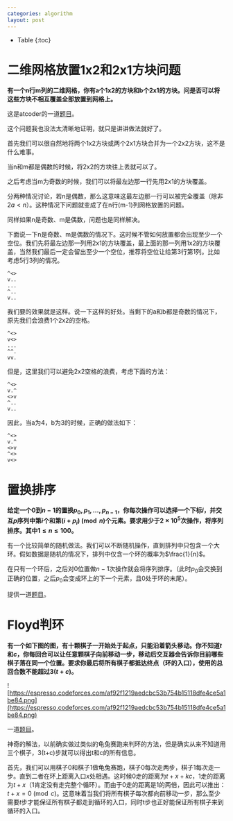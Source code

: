 ```yaml
---
categories: algorithm
layout: post
---
```


- Table
{:toc}

# 二维网格放置1x2和2x1方块问题

**有一个n行m列的二维网格，你有a个1x2的方块和b个2x1的方块。问是否可以将这些方块不相互覆盖全部放置到网格上。**

这是atcoder的一道[题目](https://atcoder.jp/contests/agc021/tasks/agc021_c)。

这个问题我也没法太清晰地证明，就只是讲讲做法就好了。

首先我们可以很自然地将两个1x2方块或两个2x1方块合并为一个2x2方块，这不是什么难事。

当n和m都是偶数的时候，将2x2的方块往上丢就可以了。

之后考虑当m为奇数的时候，我们可以将最左边那一行先用2x1的方块覆盖。

分两种情况讨论，若n是偶数，那么这意味这最左边那一行可以被完全覆盖（除非$2a<n$）。这种情况下问题就变成了在n行(m-1)列网格放置的问题。

同样如果n是奇数、m是偶数，问题也是同样解决。

下面说一下n是奇数、m是偶数的情况下。这时候不管如何放置都会出现至少一个空位。我们先将最左边那一列用2x1的方块覆盖，最上面的那一列用1x2的方块覆盖，当然我们最后一定会留出至少一个空位，推荐将空位让给第3行第1列。比如考虑5行3列的情况。

```
^<>
v..
...
^..
v..
```

我们要的效果就是这样。说一下这样的好处。当剩下的a和b都是奇数的情况下，原先我们会浪费1个2x2的空格。

```
^<>
v<>
...
^^.
vv.
```


但是，这里我们可以避免2x2空格的浪费，考虑下面的方法：

```
^<>
v.^
<>v
^..
v..
```

因此，当a为4，b为3的时候，正确的做法如下：

```
^<>
v.^
<>v
^<>
v<>
```

# 置换排序

**给定一个$0$到$n-1$的置换$p_0,p_1,\ldots,p_{n-1}$，你每次操作可以选择一个下标$i$，并交互$p$序列中第$i$个和第$(i+p_i)\pmod n$个元素。要求用少于$2\times 10^5$次操作，将序列排序。其中$1\leq n\leq 100$。**

有一个比较简单的随机做法。我们可以不断随机操作，直到排列中只包含一个大环。假如数据是随机的情况下，排列中仅含一个环的概率为$\frac{1}{n}$。

在只有一个环后，之后对$0$位置做$n-1$次操作就会将序列排序。（此时$p_0$会交换到正确的位置，之后$p_0$会变成环上的下一个元素，且$0$处于环的末尾）。

提供一道[题目](https://atcoder.jp/contests/arc110/tasks/arc110_f)。

# Floyd判环

**有一个如下图的图，有十颗棋子一开始处于起点，只能沿着箭头移动。你不知道$t$和$c$，你每回合可以让任意颗棋子向前移动一步，移动后交互器会告诉你目前哪些棋子落在同一个位置。要求你最后将所有棋子都抵达终点（环的入口），使用的总回合数不能超过$3(t+c)$。**

![https://espresso.codeforces.com/af92f1219aedcbc53b754b15118dfe4ce5a1be84.png](https://espresso.codeforces.com/af92f1219aedcbc53b754b15118dfe4ce5a1be84.png)

一道[题目](https://codeforces.com/problemset/problem/1137/D)。

神奇的解法，以前确实做过类似的龟兔赛跑来判环的方法，但是确实从来不知道用三个棋子，3(t+c)步就可以得出t和c的所有信息。

首先，我们可以用棋子0和棋子1做龟兔赛跑，棋子0每次走两步，棋子1每次走一步。直到二者在环上距离入口$x$处相遇。这时候0走的距离为$t+x+kc$，1走的距离为$t+x$（1肯定没有走完整个循环）。而由于0走的距离是1的两倍，因此可以推出：$t+x=0\pmod c$。这意味着当我们将所有棋子每次都向前移动一步，那么至少需要$t$步才能保证所有棋子都走到循环的入口，同时t步也正好能保证所有棋子来到循环的入口。